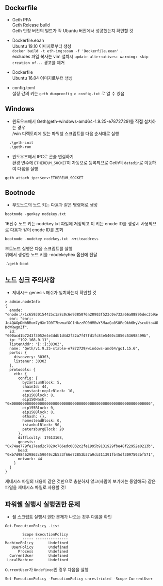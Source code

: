 ## Dockerfile

- Geth PPA  
[Geth Release build](https://launchpad.net/~ethereum/+archive/ubuntu/ethereum/+packages)  
Geth 안정 버전의 빌드가 각 Ubuntu 버전에서 성공했는지 확인할 것

- Dockerfile.eoan  
Ubuntu 19.10 이미지로부터 생성  
`docker build -t eth-img:eoan -f 'Dockerfile.eoan' .`  
excludes 파일 복사는 vim 설치시 `update-alternatives: warning: skip creation of...` 경고를 제거

- Dockerfile  
Ubuntu 16.04 이미지로부터 생성

- config.toml  
설정 값의 키는 `geth dumpconfig > config.txt` 로 알 수 있음
 

## Windows

- 윈도우즈에서 Geth(geth-windows-amd64-1.9.25-e7872729)를 직접 설치하는 경우  
/win 디렉토리에 있는 파워쉘 스크립트를 다음 순서대로 실행
```
  .\geth-init  
  .\geth-run
```  
- 윈도우즈에서 IPC로 콘솔 연결하기  
환경 변수에 `ETHEREUM_SOCKET`이 자동으로 등록되므로 Geth의 `datadir`로 이동하여 다음을 실행
```
geth attach ipc:$env:ETHEREUM_SOCKET
```

## Bootnode

- 부토노드의 노드 키는 다음과 같은 명령어로 생성
```
bootnode -genkey nodekey.txt
```
16진수 노드 키는 nodekey.txt 파일에 저장되고 이 키는 enode ID를 생성시 사용되므로 다음과 같이 enode ID를 조회
```
bootnode -nodekey nodekey.txt -writeaddress 
```
부트노드 실행은 다음 스크립트를 실행<br>
위에서 생성한 노드 키를 -nodekeyhex 옵션에 전달

```
.\geth-boot
```

## 노드 싱크 주의사항

- 제네시스 genesis 해쉬가 일치하는지 확인할 것
```
> admin.nodeInfo
{
  enode: "enode://1c6593015442bc1a8c0c6e9385076a20903f523c0e732a66a88895dec3b9ac25699c27da17eed41200bfdf5bb56d7003cbdf37ddd87f4ed59615e995870749ae@192.168.0.11:30303",
  enr: "enr:-Je4QAGpDNhBBum7yHXn7O0T7bwmafGC1HkzzFO0HMBwY5MaaQa0S8Pe9kh6hyVscuUto4UkMVdeRecHTBM6tOOkn5QEg2V0aMfGhGnFPSMygmlkgnY0gmlwhMCoAAuJc2VjcDI1NmsxoQIcZZMBVEK8GowMbpOFB2ogkD9SPA5zKmaoiJXew7msJYN0Y3CCdl-DdWRwgnZf",
  id: "600acd1b7243f3052e4e3ddb1d4d2f32a7f47fd1fc84e5460c3056c53698499b",
  ip: "192.168.0.11",
  listenAddr: "[::]:30303",
  name: "Geth/v1.9.25-stable-e7872729/windows-amd64/go1.15.6",
  ports: {
    discovery: 30303,
    listener: 30303
  },
  protocols: {
    eth: {
      config: {
        byzantiumBlock: 5,
        chainId: 44,
        constantinopleBlock: 10,
        eip150Block: 0,
        eip150Hash: "0x0000000000000000000000000000000000000000000000000000000000000000",
        eip155Block: 0,
        eip158Block: 0,
        ethash: {},
        homesteadBlock: 0,
        istanbulBlock: 50,
        petersburgBlock: 20
      },
      difficulty: 17613168,
      genesis: "0x74ae779fe17ead2c7020c766edc0032c2fe1995b9131929fbe48f22952e0213b",
      head: "0xb7d984629862c59049c2b533f66e72853b37a9cb211391fb45df3097593bf571",
      network: 44
    }
  }
}

```
제네시스 파일의 내용이 같은 것만으로 충분하지 않고(사람이 보기에는 동일해도) 같은 파일을 제네시스 파일로 사용할 것!

## 파워쉘 실행시 실행권한 문제

- 쉘 스크립트 실행시 권한 문제가 나오는 경우 다음을 확인 

```
Get-ExecutionPolicy -List

        Scope ExecutionPolicy
        ----- ---------------
MachinePolicy       Undefined
   UserPolicy       Undefined
      Process       Undefined
  CurrentUser       Undefined
 LocalMachine       Undefined
```
`CurrentUser`가 `Undefined`인 경우 다음을 실행

```
Set-ExecutionPolicy -ExecutionPolicy unrestricted -Scope CurrentUser
```
